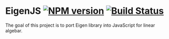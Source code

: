 EigenJS [![NPM version][npm-image]][npm-url] [![Build Status][travis-image]][travis-url]
=======

The goal of this project is to port Eigen library into JavaScript for linear algebar.

[npm-image]: http://img.shields.io/npm/v/eigenjs.svg
[npm-url]: https://npmjs.org/package/eigenjs

[travis-image]: https://travis-ci.org/rick68/eigenjs.svg?branch=master
[travis-url]: https://travis-ci.org/rick68/eigenjs
